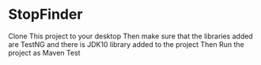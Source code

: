 # StopFinder


Clone This project to your desktop
Then make sure that the libraries added are TestNG and there is JDK10 library added to the project
Then Run the project as Maven Test
